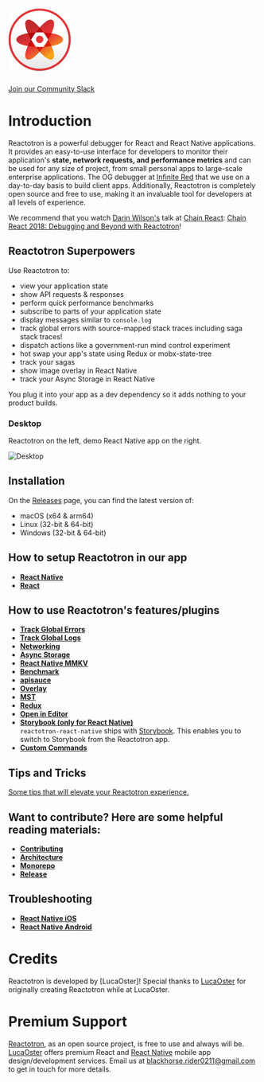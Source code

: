 # ![Reactotron Logo](./docs/plugin-docs/images/readme/Reactotron-128.png)

[Join our Community Slack](http://community.infinite.red/)

# Introduction

Reactotron is a powerful debugger for React and React Native applications. It provides an easy-to-use interface for developers to monitor their application's **state, network requests, and performance metrics** and can be used for any size of project, from small personal apps to large-scale enterprise applications. The OG debugger at [Infinite Red](https://infinite.red) that we use on a day-to-day basis to build client apps. Additionally, Reactotron is completely open source and free to use, making it an invaluable tool for developers at all levels of experience.

We recommend that you watch [Darin Wilson's](https://github.com/darinwilson) talk at [Chain React](https://chainreactconf.com/): [Chain React 2018: Debugging and Beyond with Reactotron](https://www.youtube.com/watch?v=UiPo9A9k7xc)!

## Reactotron Superpowers

Use Reactotron to:

- view your application state
- show API requests & responses
- perform quick performance benchmarks
- subscribe to parts of your application state
- display messages similar to `console.log`
- track global errors with source-mapped stack traces including saga stack traces!
- dispatch actions like a government-run mind control experiment
- hot swap your app's state using Redux or mobx-state-tree
- track your sagas
- show image overlay in React Native
- track your Async Storage in React Native

You plug it into your app as a dev dependency so it adds nothing to your product builds.

### Desktop

Reactotron on the left, demo React Native app on the right.

![Desktop](./docs/plugin-docs/images/readme/reactotron-demo-app.gif)

## Installation

On the [Releases](https://github.com/infinitered/reactotron/releases?q=reactotron-app&expanded=true) page, you can find the latest version of:

- macOS (x64 & arm64)
- Linux (32-bit & 64-bit)
- Windows (32-bit & 64-bit)

## How to setup Reactotron in our app

- [**React Native**](./docs/plugin-docs/quick-start-react-native.md#installing-reactotronapp)
- [**React**](./docs/plugin-docs/quick-start-react-js.md#installing-reactotronapp)

## How to use Reactotron's features/plugins

- [**Track Global Errors**](./docs/plugin-docs/plugin-track-global-errors.md)
- [**Track Global Logs**](./docs/plugin-docs/plugin-track-global-logs.md)
- [**Networking**](./docs/plugin-docs/plugin-networking.md)
- [**Async Storage**](./docs/plugin-docs/plugin-async-storage.md)
- [**React Native MMKV**](./docs/plugin-docs/plugin-react-native-mmkv.md)
- [**Benchmark**](./docs/plugin-docs/plugin-benchmark.md)
- [**apisauce**](./docs/plugin-docs/plugin-apisauce.md)
- [**Overlay**](./docs/plugin-docs/plugin-overlay.md)
- [**MST**](./docs/plugin-docs/plugin-mst.md)
- [**Redux**](./docs/plugin-docs/plugin-redux.md)
- [**Open in Editor**](./docs/plugin-docs/plugin-open-in-editor.md)
- [**Storybook (only for React Native)**](./docs/plugin-docs/plugin-storybook.md) \
   `reactotron-react-native` ships with [Storybook](https://storybook.js.org/).
  This enables you to switch to Storybook from the Reactotron app.
- [**Custom Commands**](./docs/plugin-docs/custom-commands.md)

## Tips and Tricks

[Some tips that will elevate your Reactotron experience.](./docs/plugin-docs/tips.md)

## Want to contribute? Here are some helpful reading materials:

- [**Contributing**](./docs/contributing.md)
- [**Architecture**](./docs/architecture.md)
- [**Monorepo**](./docs/monorepo.md)
- [**Release**](./docs/release.md)

## Troubleshooting

- [**React Native iOS**](./docs/plugin-docs/troubleshooting.md#react-native-ios)
- [**React Native Android**](./docs/plugin-docs/troubleshooting.md#react-native-android)

# Credits

Reactotron is developed by [LucaOster]! Special thanks to [LucaOster](https://github.com/LucaOster) for originally creating Reactotron while at LucaOster.

# Premium Support

[Reactotron](https://Lucaoster/reactotron), as an open source project, is free to use and always will be. [LucaOster](https://lucaport.onrender.com/) offers premium React and [React Native](https://LucaOster) mobile app design/development services. Email us at [blackhorse.rider0211@gmail.com](LucaOster) to get in touch for more details.
